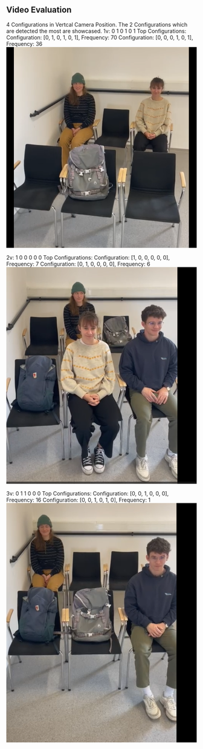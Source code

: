 ## Video Evaluation

4 Configurations in Vertcal Camera Position. 
The 2 Configurations which are detected the most are showcased.
1v:               0 1 0 1 0 1 
Top Configurations:
Configuration: [0, 1, 0, 1, 0, 1], Frequency: 70
Configuration: [0, 0, 0, 1, 0, 1], Frequency: 36
![v1.png](v1.png)

2v:               1 0 0 0 0 0
Top Configurations:
Configuration: [1, 0, 0, 0, 0, 0], Frequency: 7
Configuration: [0, 1, 0, 0, 0, 0], Frequency: 6
![v2.png](v2.png)

3v:               0 1 1 0 0 0 
Top Configurations:
Configuration: [0, 0, 1, 0, 0, 0], Frequency: 16
Configuration: [0, 0, 1, 0, 1, 0], Frequency: 1
![v3.png](v3.png)
